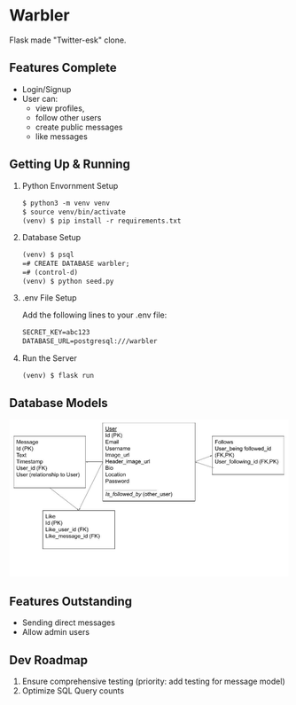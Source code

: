 # Warbler
Flask made "Twitter-esk" clone. 

## Features Complete
- Login/Signup
- User can: 
    - view profiles, 
    - follow other users
    - create public messages
    - like messages

## Getting Up & Running
1. Python Envornment Setup
    ```console
    $ python3 -m venv venv
    $ source venv/bin/activate
    (venv) $ pip install -r requirements.txt
    ```
2. Database Setup
    ```console
    (venv) $ psql
    =# CREATE DATABASE warbler;
    =# (control-d)
    (venv) $ python seed.py
    ```
3. .env File Setup

    Add the following lines to your .env file:
    ```txt
    SECRET_KEY=abc123
    DATABASE_URL=postgresql:///warbler
    ```
4. Run the Server
    ```console
    (venv) $ flask run
    ```

## Database Models
![db_models_diagram](./db_models_diagram.jpg)

## Features Outstanding
- Sending direct messages
- Allow admin users

## Dev Roadmap
1. Ensure comprehensive testing (priority: add testing for message model)
2. Optimize SQL Query counts
